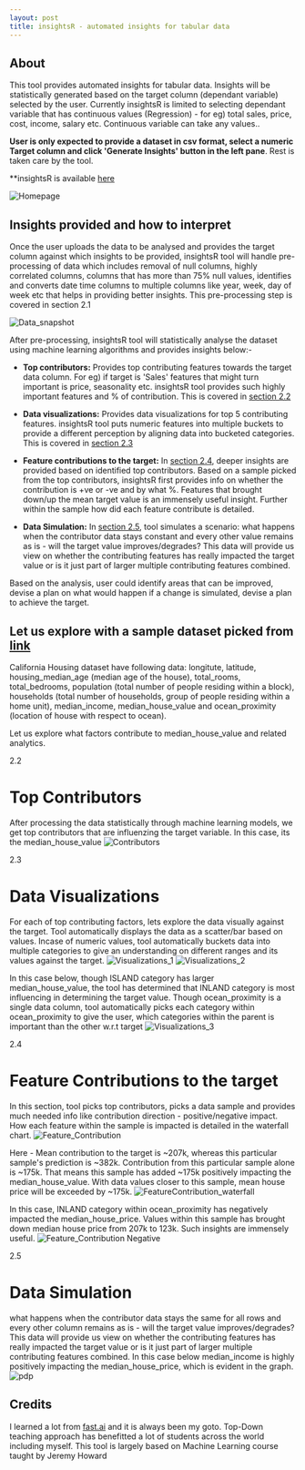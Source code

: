 ```yaml
---
layout: post
title: insightsR - automated insights for tabular data
---
```


## About
This tool provides automated insights for tabular data. Insights will be statistically generated based on the target column (dependant variable) selected by the user. Currently insightsR is limited to selecting dependant variable that has continuous values (Regression) - for eg) total sales, price, cost, income, salary etc. Continuous variable can take any values..

**User is only expected to provide a dataset in csv format, select a numeric Target column and click 'Generate Insights' button in the left pane**. Rest is taken care by the tool.

**insightsR is available [here](https://insightsr.herokuapp.com)

<img alt="Homepage" src="../assets/img/insightsr/Home.png">

## Insights provided and how to interpret

Once the user uploads the data to be analysed and provides the target column against which insights to be provided, insightsR tool will handle pre-processing of data which includes removal of null columns, highly correlated columns, columns that has more than 75% null values, identifies and converts date time columns to multiple columns like year, week, day of week etc that helps in providing better insights. This pre-processing step is covered in section 2.1

<img alt="Data_snapshot" src="../assets/img/insightsr/Data_snapshot.png">

After pre-processing, insightsR tool will statistically analyse the dataset using machine learning algorithms and provides insights below:-
- **Top contributors:** Provides top contributing features towards the target data column. For eg) if target is 'Sales' features that might turn important is price, seasonality etc. insightsR tool provides such highly important features and % of contribution. This is covered in [section 2.2](#top-contributors)

- **Data visualizations:** Provides data visualizations for top 5 contributing features. insightsR tool puts numeric features into multiple buckets to provide a different perception by aligning data into bucketed categories. This is covered in [section 2.3](#data-visualizations)

- **Feature contributions to the target:** In [section 2.4](#feature-contributions-to-the-target), deeper insights are provided based on identified top contributors. Based on a sample picked from the top contributors, insightsR first provides info on whether the contribution is +ve or -ve and by what %. Features that brought down/up the mean target value is an immensely useful insight. Further within the sample how did each feature contribute is detailed.

- **Data Simulation:** In [section 2.5](#data-simulation), tool simulates a scenario: what happens when the contributor data stays constant and every other value remains as is - will the target value improves/degrades? This data will provide us view on whether the contributing features has really impacted the target value or is it just part of larger multiple contributing features combined.

Based on the analysis, user could identify areas that can be improved, devise a plan on what would happen if a change is simulated, devise a plan to achieve the target.

## Let us explore with a sample dataset picked from [link](https://github.com/ageron/handson-ml/blob/master/datasets/housing/housing.csv)

California Housing dataset have following data: longitute, latitude, housing_median_age (median age of the house), total_rooms, total_bedrooms, population (total number of people residing within a block), households (total number of households, group of people residing within a home unit), median_income, median_house_value and ocean_proximity (location of house with respect to ocean).

Let us explore what factors contribute to median_house_value and related analytics.

2.2 
# Top Contributors
After processing the data statistically through machine learning models, we get top contributors that are influenzing the target variable. In this case, its the median_house_value
<img alt="Contributors" src="../assets/img/insightsr/Contributors.png">

2.3 
# Data Visualizations
For each of top contributing factors, lets explore the data visually against the target. Tool automatically displays the data as a scatter/bar based on values. Incase of numeric values, tool automatically buckets data into multiple categories to give an understanding on different ranges and its values against the target. 
<img alt="Visualizations_1" src="../assets/img/insightsr/Visualizations_1.png">
<img alt="Visualizations_2" src="../assets/img/insightsr/Visualizations_2.png">

In this case below, though ISLAND category has larger median_house_value, the tool has determined that INLAND category is most influencing in determining the target value. Though ocean_proximity is a single data column, tool automatically picks each category within ocean_proximity to give the user, which categories within the parent is important than the other w.r.t target
<img alt="Visualizations_3" src="../assets/img/insightsr/Visualizations_3.png">


2.4 
# Feature Contributions to the target
In this section, tool picks top contributors, picks a data sample and provides much needed info like contribution direction - positive/negative impact. How each feature within the sample is impacted is detailed in the waterfall chart.
<img alt="Feature_Contribution" src="../assets/img/insightsr/Feature_Contribution.png">

Here - Mean contribution to the target is ~207k, whereas this particular sample's prediction is ~382k. Contribution from this particular sample alone is ~175k. That means this sample has added ~175k positively impacting the median_house_value. With data values closer to this sample, mean house price will be exceeded by ~175k.
<img alt="FeatureContribution_waterfall" src="../assets/img/insightsr/FeatureContribution_waterfall.png">

In this case, INLAND category within ocean_proximity has negatively impacted the median_house_price. Values within this sample has brought down median house price from 207k to 123k. Such insights are immensely useful.
<img alt="Feature_Contribution Negative" src="../assets/img/insightsr/Feature_Contribution-ve.png">


2.5
# Data Simulation
what happens when the contributor data stays the same for all rows and every other column remains as is - will the target value improves/degrades? This data will provide us view on whether the contributing features has really impacted the target value or is it just part of larger multiple contributing features combined.
In this case below median_income is highly positively impacting the median_house_price, which is evident in the graph. 
<img alt="pdp" src="../assets/img/insightsr/pdp.png">


## Credits
I learned a lot from [fast.ai](https://fast.ai) and it is always been my goto. Top-Down teaching approach has benefitted a lot of students across the world including myself. This tool is largely based on Machine Learning course taught by Jeremy Howard
